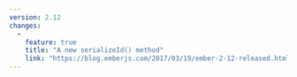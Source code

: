 ```yaml
---
version: 2.12
changes:
  -
    feature: true
    title: "A new serializeId() method"
    link: "https://blog.emberjs.com/2017/03/19/ember-2-12-released.html"
---
```

